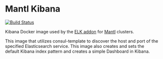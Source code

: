 # Mantl Kibana

[![Build Status](http://drone04.shipped-cisco.com/api/badges/CiscoCloud/mantl-kibana/status.svg)](http://drone04.shipped-cisco.com/CiscoCloud/mantl-kibana)

Kibana Docker image used by the
[ELK addon](http://docs.mantl.io/en/latest/components/elk.html) for
[Mantl](http://mantl.io/) clusters.

This image that utilizes consul-template to discover the host and port of the
specified Elasticsearch service. This image also creates and sets the default
Kibana index pattern and creates a simple Dashboard in Kibana.
